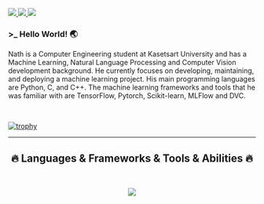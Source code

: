 <a href="https://www.kaggle.com/namirinz">
<img src="https://img.shields.io/badge/Kaggle-035a7d?style=for-the-badge&logo=kaggle&logoColor=white">
</a>
<a href="https://medium.com/@namirinz">
<img src="https://img.shields.io/badge/Medium-12100E?style=for-the-badge&logo=medium&logoColor=white">
</a>
<a href="https://www.linkedin.com/in/nath-prachayakul-8b9b751b1/">
<img src="https://img.shields.io/badge/linkedin-%230077B5.svg?style=for-the-badge&logo=linkedin&logoColor=white">
</a>
<br>

### >_ Hello World! :earth_asia:
Nath is a Computer Engineering student at Kasetsart University and has a Machine Learning, Natural Language Processing and Computer Vision development background. He currently focuses on developing, maintaining, and deploying a machine learning project. His main programming languages are Python, C, and C++. The machine learning frameworks and tools that he was familiar with are TensorFlow, Pytorch, Scikit-learn, MLFlow and DVC. 

<br>

[![trophy](https://github-profile-trophy.vercel.app/?username=namirinz&theme=algolia&margin-w=5&column=-1)](https://github.com/ryo-ma/github-profile-trophy)
<br>

<hr>
<h2 align="center">🔥 Languages & Frameworks & Tools & Abilities 🔥</h2>

<br>
<p align="center">
  <a href="https://skillicons.dev">
    <img src="https://skillicons.dev/icons?i=c,cpp,python,tensorflow,pytorch,git,docker"/>
  </a>
</p>
